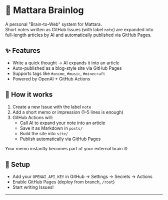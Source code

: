 # 🧠 Mattara Brainlog

A personal "Brain-to-Web" system for Mattara.  
Short notes written as GitHub Issues (with label `note`) are expanded into full-length articles by AI and automatically published via GitHub Pages.  

## ✨ Features
- Write a quick thought → AI expands it into an article
- Auto-published as a blog-style site via GitHub Pages
- Supports tags like `#anime`, `#music`, `#minecraft`
- Powered by OpenAI + GitHub Actions

## 🚀 How it works
1. Create a new Issue with the label `note`
2. Add a short memo or impression (1–5 lines is enough)
3. GitHub Actions will:
   - Call AI to expand your note into an article
   - Save it as Markdown in `posts/`
   - Build the site into `site/`
   - Publish automatically via GitHub Pages

Your memo instantly becomes part of your external brain 🌐

## 🔧 Setup
- Add your `OPENAI_API_KEY` in GitHub → Settings → Secrets → Actions
- Enable GitHub Pages (deploy from branch, `/root`)
- Start writing Issues!

---
